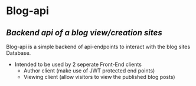 # Blog-api

## _Backend api of a blog view/creation sites_

Blog-api is a simple backend of api-endpoints to interact with the blog sites Database.

- Intended to be used by 2 seperate Front-End clients
  - Author client (make use of JWT protected end points)
  - Viewing client (allow visitors to view the published blog posts)
